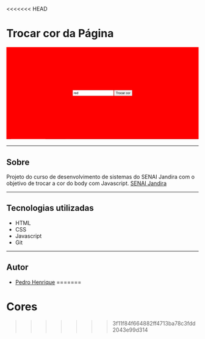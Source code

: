 <<<<<<< HEAD
# Trocar cor da Página

![](./Captura%20de%20tela%202025-01-30%20103601.png)

---

## Sobre
Projeto do curso de desenvolvimento de sistemas do SENAI Jandira com o objetivo de trocar a cor do body com Javascript. [SENAI Jandira](https://sp.senai.br/unidade/jandira/)

---

## Tecnologias utilizadas

- HTML
- CSS
- Javascript
- Git

--- 

## Autor
- [Pedro Henrique](https://www.linkedin.com/in/pedro-fernandes-954b20308/)
=======
# Cores

>>>>>>> 3f11f84f664882ff4713ba78c3fdd2043e99d314
